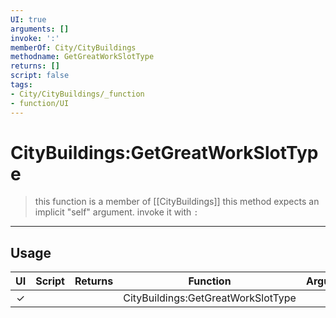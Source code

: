 ```yaml
---
UI: true
arguments: []
invoke: ':'
memberOf: City/CityBuildings
methodname: GetGreatWorkSlotType
returns: []
script: false
tags:
- City/CityBuildings/_function
- function/UI
---
```

# CityBuildings:GetGreatWorkSlotType
> this function is a member of [[CityBuildings]]
> this method expects an implicit "self" argument. invoke it with `:`
-----
## Usage
|  UI | Script | Returns | Function | Arguments |
|:---:|:------:|-------:|:--------:|:---------|
|✓| ||CityBuildings:GetGreatWorkSlotType||
